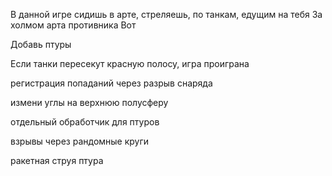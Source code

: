 В данной игре сидишь в арте, стреляешь, по танкам, едущим на тебя
За холмом арта противника
Вот


Добавь птуры

Если танки пересекут красную полосу, игра проиграна

регистрация попаданий через разрыв снаряда

измени углы на верхнюю полусферу

отдельный обработчик для птуров

взрывы через рандомные круги

ракетная струя птура